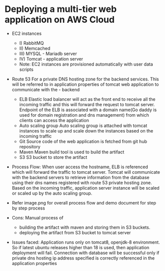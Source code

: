 # Deploying a multi-tier web application on AWS Cloud
- EC2 instances
     - I) RabbitMQ
     - II) Memcached
     - III) MYSQL - Mariadb server
     - IV) Tomcat - application server
   - Note: EC2 instances are provisioned automatically with user data scripts
- Route 53 
    For a private DNS hosting zone for the backend services. This will be referred to in application properties of tomcat web    application to communicate with the - backend
  - ELB 
    Elastic load balancer will act as the front end to receive all the incoming traffic and this will forward the request to tomcat   server. Endpoint of the ELB is associated with a domain name(Go daddy is used for domain registration and dns management) from which clients can access the application
  - Auto scaling group
    Auto scaling group is attached with tomcat instances to scale up and scale down the instances based on the incoming traffic
  - Git
    Source code of the web application is fetched from git hub repository
  - Maven
    Maven build tool is used to build the artifact
  - S3
    S3 bucket to store the artifact

- Process Flow:
When user access the hostname, ELB is referenced which will forward the traffic to tomcat server. Tomcat will communicate with the backend servers to retrieve information from the database using their dns names registered with route 53 private hosting zone. Based on the incoming traffic, application server instance will be scaled or scaled up by the auto scaling group.

- Refer image.png for overall process flow and
  demo document for step by step process

- Cons:
Manual process of 
  - building the artifact with maven and storing them in S3 buckets. 
  - deploying the artifact from S3 bucket to tomcat server

- Issues faced:
Application runs only on tomcat8, openjdk-8 environment. So if latest ubuntu releases higher than 18 is used, then application deployment will fail.
Connection with database will be successful only if private dns hosting ip address specified is correctly referenced in the application properties
